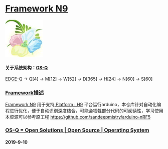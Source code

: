 ﻿# [Framework N9](https://github.com/OS-Q/N9)
[![sites](OS-Q/OS-Q.png)](http://www.OS-Q.com)
#### 关于系统架构：[OS-Q](https://github.com/OS-Q/OS-Q)

[EDGE-Q](https://github.com/OS-Q/EDGE-Q) -> Q[4] -> M[12] -> W[52] -> D[365] -> H[24] -> N[60] -> S[60]

### [Framework描述](https://github.com/OS-Q/N9/wiki) 

[Framework N9](https://github.com/OS-Q/N9) 用于支持[ Platform : H9](https://github.com/OS-Q/H9) 平台运行arduino，本仓库针对自动化编程进行优化，便于自动识别深度结合，可能会牺牲部分代码的可阅读性，学习使用本资源可以参考原工程 https://github.com/sandeepmistry/arduino-nRF5

### [OS-Q = Open Solutions | Open Source |  Operating System ](http://www.OS-Q.com/N9)
####  2019-9-10